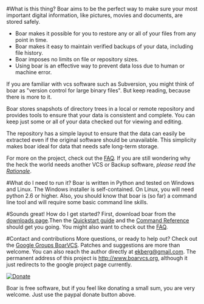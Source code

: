 #What is this thing?
Boar aims to be the perfect way to make sure your most important digital information, like pictures, movies and documents, are stored safely. 

  * Boar makes it possible for you to restore any or all of your files from any point in time.
  * Boar makes it easy to maintain verified backups of your data, including file history.
  * Boar imposes no limits on file or repository sizes.
  * Using boar is an effective way to prevent data loss due to human or machine error.

If you are familiar with vcs software such as Subversion, you might think of boar as "version control for large binary files". But keep reading, because there is more to it.

Boar stores snapshots of directory trees in a local or remote repository and provides tools to ensure that your data is consistent and complete. You can keep just some or all of your data checked out for viewing and editing. 

The repository has a simple layout to ensure that the data can easily be extracted even if the original software should be unavailable. This simplicity makes boar ideal for data that needs safe long-term storage.

For more on the project, check out the [FAQ](https://bitbucket.org/mats_ekberg/boar/wiki/FAQ). If you are still wondering why the heck the world needs another VCS or Backup software, *please read the [Rationale](https://bitbucket.org/mats_ekberg/boar/wiki/Rationale)*.

#What do I need to run it?
Boar is written in Python and tested on Windows and Linux. The Windows installer is self-contained. On Linux, you will need python 2.6 or higher. Also, you should know that boar is (so far) a command line tool and will require some basic command line skills.

#Sounds great! How do I get started?
First, download boar from the [downloads page](https://bitbucket.org/mats_ekberg/boar/downloads).Then the [Quickstart guide](https://bitbucket.org/mats_ekberg/boar/wiki/Quickstart) and the [Command Reference](https://bitbucket.org/mats_ekberg/boar/CommandReference) should get you going. You might also want to check out the [FAQ](https://bitbucket.org/mats_ekberg/boar/wiki/FAQ).

#Contact and contributions
More questions, or ready to help out? Check out the [Google Groups BoarVCS](https://groups.google.com/forum/#!forum/boarvcs). Patches and suggestions are more than welcome. You can also reach the author directly at ekberg@gmail.com. The permanent address of this project is http://www.boarvcs.org, although it just redirects to the google project page currently.

[![Donate](https://www.paypal.com/en_US/i/btn/btn_donateCC_LG.gif)](https://www.paypal.com/cgi-bin/webscr?cmd=_donations&business=ekberg%40gmail%2ecom&lc=SE&item_name=Mats%20Ekberg%20%2f%20boar%20development&item_number=boar&currency_code=USD&bn=PP%2dDonationsBF%3abtn_donateCC_LG%2egif%3aNonHosted)

Boar is free software, but if you feel like donating a small sum, you are very welcome. Just use the paypal donate button above. 
